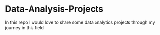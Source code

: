 # Data-Analysis-Projects
In this repo I would love to share some data analytics projects through my journey in this field 
